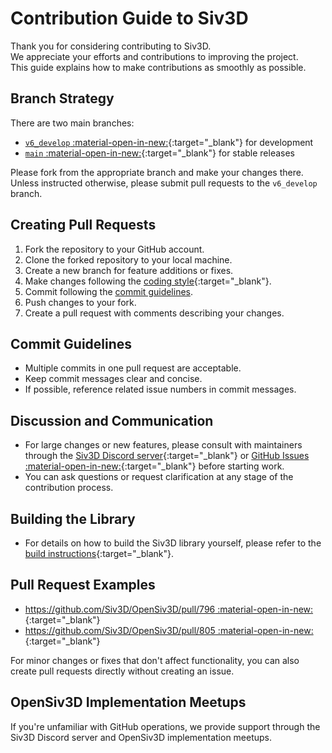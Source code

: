 # Contribution Guide to Siv3D

Thank you for considering contributing to Siv3D.  
We appreciate your efforts and contributions to improving the project.  
This guide explains how to make contributions as smoothly as possible.

## Branch Strategy
There are two main branches:

- [`v6_develop` :material-open-in-new:](https://github.com/Siv3D/OpenSiv3D/tree/v6_develop){:target="_blank"} for development
- [`main` :material-open-in-new:](https://github.com/Siv3D/OpenSiv3D){:target="_blank"} for stable releases

Please fork from the appropriate branch and make your changes there.  
Unless instructed otherwise, please submit pull requests to the `v6_develop` branch.

## Creating Pull Requests
1. Fork the repository to your GitHub account.
2. Clone the forked repository to your local machine.
3. Create a new branch for feature additions or fixes.
4. Make changes following the [coding style](coding-style.md){:target="_blank"}.
5. Commit following the [commit guidelines](#commit-guidelines).
6. Push changes to your fork.
7. Create a pull request with comments describing your changes.

## Commit Guidelines
- Multiple commits in one pull request are acceptable.
- Keep commit messages clear and concise.
- If possible, reference related issue numbers in commit messages.

## Discussion and Communication
- For large changes or new features, please consult with maintainers through the [Siv3D Discord server](../community/community.md){:target="_blank"} or [GitHub Issues :material-open-in-new:](https://github.com/Siv3D/OpenSiv3D/issues){:target="_blank"} before starting work.
- You can ask questions or request clarification at any stage of the contribution process.

## Building the Library
- For details on how to build the Siv3D library yourself, please refer to the [build instructions](build.md){:target="_blank"}.

## Pull Request Examples
- [https://github.com/Siv3D/OpenSiv3D/pull/796 :material-open-in-new:](https://github.com/Siv3D/OpenSiv3D/pull/796){:target="_blank"}
- [https://github.com/Siv3D/OpenSiv3D/pull/805 :material-open-in-new:](https://github.com/Siv3D/OpenSiv3D/pull/805){:target="_blank"}

For minor changes or fixes that don't affect functionality, you can also create pull requests directly without creating an issue.

## OpenSiv3D Implementation Meetups
If you're unfamiliar with GitHub operations, we provide support through the Siv3D Discord server and OpenSiv3D implementation meetups.
